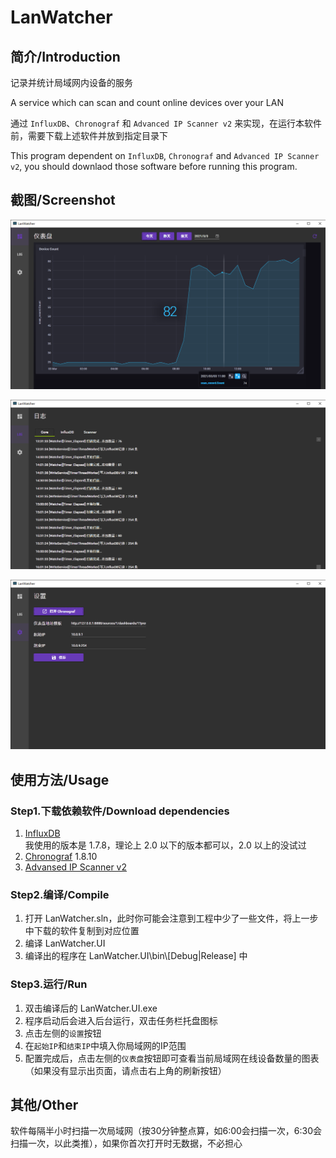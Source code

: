 # LanWatcher

## 简介/Introduction

记录并统计局域网内设备的服务

A service which can scan and count online devices over your LAN

通过 `InfluxDB`、`Chronograf` 和 `Advanced IP Scanner v2` 来实现，在运行本软件前，需要下载上述软件并放到指定目录下

This program dependent on `InfluxDB`, `Chronograf` and `Advanced IP Scanner v2`, you should downlaod those software before running this program.

## 截图/Screenshot
![screenshot](Images/Screenshot1.png)

![screenshot](Images/Screenshot2.png)

![screenshot](Images/Screenshot3.png)

## 使用方法/Usage
### Step1.下载依赖软件/Download dependencies
1. [InfluxDB](https://portal.influxdata.com/downloads/) <br/>我使用的版本是 1.7.8，理论上 2.0 以下的版本都可以，2.0 以上的没试过
1. [Chronograf](https://portal.influxdata.com/downloads/) 1.8.10
1. [Advansed IP Scanner v2](http://www.pc6.com/softview/SoftView_93262.html)

### Step2.编译/Compile
1. 打开 LanWatcher.sln，此时你可能会注意到工程中少了一些文件，将上一步中下载的软件复制到对应位置
1. 编译 LanWatcher.UI
1. 编译出的程序在 LanWatcher.UI\bin\\[Debug|Release] 中

### Step3.运行/Run
1. 双击编译后的 LanWatcher.UI.exe
1. 程序启动后会进入后台运行，双击任务栏托盘图标
1. 点击左侧的`设置`按钮
1. 在`起始IP`和`结束IP`中填入你局域网的IP范围
1. 配置完成后，点击左侧的`仪表盘`按钮即可查看当前局域网在线设备数量的图表（如果没有显示出页面，请点击右上角的刷新按钮）

## 其他/Other
软件每隔半小时扫描一次局域网（按30分钟整点算，如6:00会扫描一次，6:30会扫描一次，以此类推），如果你首次打开时无数据，不必担心